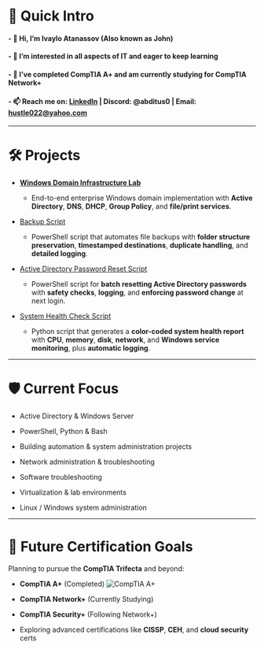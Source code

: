 # 📘 Quick Intro

#### - 👋 Hi, I’m Ivaylo Atanassov (Also known as John)
#### - 👀 I’m interested in all aspects of IT and eager to keep learning
#### - 🌱 I’ve completed **CompTIA A+** and am currently studying for **CompTIA Network+** 
#### - 📫 Reach me on: [LinkedIn](https://www.linkedin.com/in/ivaylo-atanassov-072105176/) | Discord: @abditus0 | Email: hustle022@yahoo.com

---

# 🛠️ Projects  
- [**Windows Domain Infrastructure Lab**](https://github.com/Abditus0/Windows-AD-Lab)
    - End-to-end enterprise Windows domain implementation with **Active Directory**, **DNS**, **DHCP**, **Group Policy**, and **file/print services**.
       
- [Backup Script](https://github.com/Abditus0/PowerShell-Backup-Script)    
    - PowerShell script that automates file backups with **folder structure preservation**, **timestamped destinations**, **duplicate handling**, and **detailed logging**.
      
- [Active Directory Password Reset Script](https://github.com/Abditus0/PowerShell-Password-Reset-Script)
    - PowerShell script for **batch resetting Active Directory passwords** with **safety checks**, **logging**, and **enforcing password change** at next login.
      
- [System Health Check Script](https://github.com/Abditus0/System-Health-Check-Script)
   - Python script that generates a **color-coded system health report** with **CPU**, **memory**, **disk**, **network**, and **Windows service monitoring**, plus **automatic logging**.
     

---

# 🛡️ Current Focus

- Active Directory & Windows Server
  
- PowerShell, Python & Bash
  
- Building automation & system administration projects
  
- Network administration & troubleshooting    
  
- Software troubleshooting
  
- Virtualization & lab environments
  
- Linux / Windows system administration
  

---

# 🎯 Future Certification Goals
Planning to pursue the **CompTIA Trifecta** and beyond:    

- **CompTIA A+** (Completed) ![CompTIA A+](https://img.shields.io/badge/CompTIA%20A+-Certified-brightgreen)
  
-  **CompTIA Network+** (Currently Studying)
    
- **CompTIA Security+** (Following Network+)
   
- Exploring advanced certifications like **CISSP**, **CEH**, and **cloud security** certs
  

<!---
Abditus0/Abditus0 is a ✨ special ✨ repository because its `README.md` (this file) appears on your GitHub profile.
You can click the Preview link to take a look at your changes.
--->
